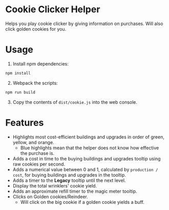# Cookie Clicker Helper

Helps you play cookie clicker by giving information on purchases.
Will also click golden cookies for you.

# Usage

1. Install npm dependencies:
  ```bash
  npm install
  ```
2. Webpack the scripts:
  ```bash
  npm run build
  ```
3. Copy the contents of `dist/cookie.js` into the web console.

# Features
- Highlights most cost-efficient buildings and upgrades in order of green, yellow, and orange.
  - Blue highlights mean that the helper does not know how effective the purchase is.
- Adds a cost in time to the buying buildings and upgrades tooltip using raw cookies per second.
- Adds a numerical value between 0 and 1, calculated by `production / cost`, for buying buildings and upgrades in the tooltip.
- Adds a timer to the **Legacy** tooltip until the next level.
- Display the total wrinklers' cookie yield.
- Adds an approximate refill timer to the magic meter tooltip.
- Clicks on Golden cookies/Reindeer.
  - Will click on the big cookie if a golden cookie yields a buff.

